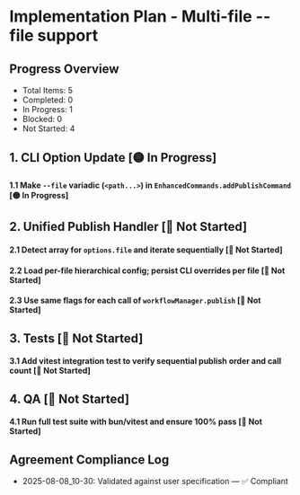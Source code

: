# Implementation Plan - Multi-file --file support

## Progress Overview
- Total Items: 5
- Completed: 0
- In Progress: 1
- Blocked: 0
- Not Started: 4

## 1. CLI Option Update [🟡 In Progress]
   #### 1.1 Make `--file` variadic (`<path...>`) in `EnhancedCommands.addPublishCommand` [🟡 In Progress]

## 2. Unified Publish Handler [🔴 Not Started]
   #### 2.1 Detect array for `options.file` and iterate sequentially [🔴 Not Started]
   #### 2.2 Load per-file hierarchical config; persist CLI overrides per file [🔴 Not Started]
   #### 2.3 Use same flags for each call of `workflowManager.publish` [🔴 Not Started]

## 3. Tests [🔴 Not Started]
   #### 3.1 Add vitest integration test to verify sequential publish order and call count [🔴 Not Started]

## 4. QA [🔴 Not Started]
   #### 4.1 Run full test suite with bun/vitest and ensure 100% pass [🔴 Not Started]

## Agreement Compliance Log
- 2025-08-08_10-30: Validated against user specification — ✅ Compliant
